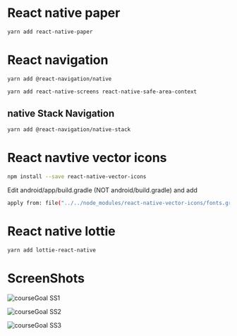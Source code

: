 # React native paper
```bash
yarn add react-native-paper
```

# React navigation
```bash
yarn add @react-navigation/native
```

```bash
yarn add react-native-screens react-native-safe-area-context
```

## native Stack Navigation
```bash
yarn add @react-navigation/native-stack
```

# React navtive vector icons
```bash
npm install --save react-native-vector-icons
```

Edit android/app/build.gradle (NOT android/build.gradle) and add
```bash
apply from: file("../../node_modules/react-native-vector-icons/fonts.gradle")
```

# React native lottie
```bash
yarn add lottie-react-native
```


# ScreenShots


![courseGoal SS1](https://github.com/supolaris/CourseGoalApp/assets/88381507/ffaad3fa-0c36-4366-ad2c-9030661ea94b)

![courseGoal SS2](https://github.com/supolaris/CourseGoalApp/assets/88381507/2a11ac23-5769-405f-b598-2abfaf1df55a)

![courseGoal SS3](https://github.com/supolaris/CourseGoalApp/assets/88381507/b79d487c-ff49-4486-9957-414712b4956c)

